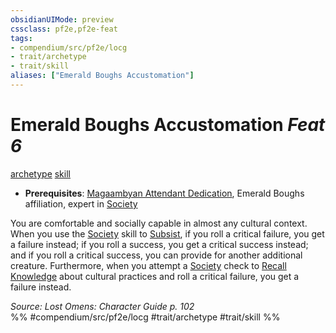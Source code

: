 ```yaml
---
obsidianUIMode: preview
cssclass: pf2e,pf2e-feat
tags:
- compendium/src/pf2e/locg
- trait/archetype
- trait/skill
aliases: ["Emerald Boughs Accustomation"]
---
```

# Emerald Boughs Accustomation  *Feat 6*  
[archetype](/rules/traits/archetype.md)  [skill](/rules/traits/skill.md)  

- **Prerequisites**: [Magaambyan Attendant Dedication](/compendium/feats/magaambyan-attendant-dedication-locg.md), Emerald Boughs affiliation, expert in [Society](/compendium/skills.md#Society)

You are comfortable and socially capable in almost any cultural context. When you use the [Society](/compendium/skills.md#Society) skill to [Subsist](/rules/actions/subsist.md), if you roll a critical failure, you get a failure instead; if you roll a success, you get a critical success instead; and if you roll a critical success, you can provide for another additional creature. Furthermore, when you attempt a [Society](/compendium/skills.md#Society) check to [Recall Knowledge](/rules/actions/recall-knowledge.md) about cultural practices and roll a critical failure, you get a failure instead.

*Source: Lost Omens: Character Guide p. 102*  
%% #compendium/src/pf2e/locg #trait/archetype #trait/skill %%